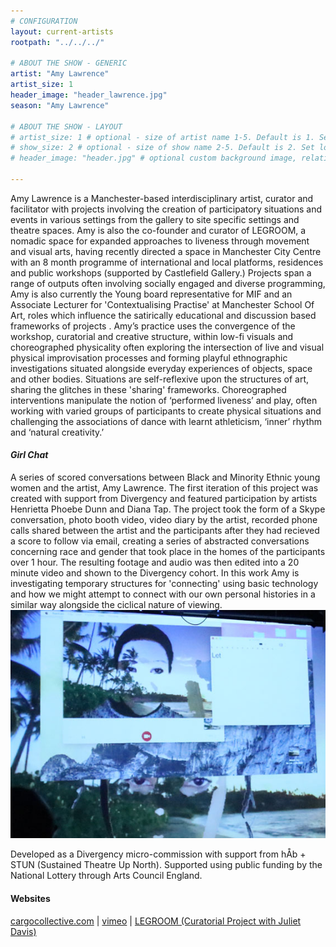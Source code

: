 ```yaml
---
# CONFIGURATION
layout: current-artists
rootpath: "../../../"

# ABOUT THE SHOW - GENERIC
artist: "Amy Lawrence"
artist_size: 1
header_image: "header_lawrence.jpg"
season: "Amy Lawrence"

# ABOUT THE SHOW - LAYOUT
# artist_size: 1 # optional - size of artist name 1-5. Default is 1. Set longer names to lower values
# show_size: 2 # optional - size of show name 2-5. Default is 2. Set longer names to lower values
# header_image: "header.jpg" # optional custom background image, relative to current page

---
```

Amy Lawrence is a Manchester-based interdisciplinary artist, curator and facilitator with projects involving the creation of participatory situations and events in various settings from the gallery to site specific settings and theatre spaces. Amy is also the co-founder and curator of LEGROOM, a nomadic space for expanded approaches to liveness through movement and visual arts, having recently directed a space in Manchester City Centre with an 8 month programme of international and local platforms, residences and public workshops (supported by Castlefield Gallery.) Projects span a range of outputs often involving socially engaged and diverse programming, Amy is also currently the Young board representative for MIF and an Associate Lecturer  for 'Contextualising Practise' at Manchester School Of Art, roles which influence the satirically educational and discussion based frameworks of projects . Amy’s practice uses the convergence of the workshop, curatorial and creative structure, within low-fi visuals and choreographed physicality often exploring the intersection of live and visual physical improvisation processes and forming playful ethnographic investigations situated alongside everyday experiences of objects, space and other bodies. Situations are self-reflexive upon the structures of art, sharing the glitches in these 'sharing' frameworks. Choreographed interventions manipulate the notion of ‘performed liveness’ and play, often working with varied groups of participants to create physical situations and challenging the associations of dance with learnt athleticism, ‘inner’ rhythm and ‘natural creativity.’     

#### *Girl Chat* 
A series of scored conversations between Black and Minority Ethnic young women and the artist, Amy Lawrence. The first iteration of this project was created with support from Divergency and featured participation by artists Henrietta Phoebe Dunn and Diana Tap. The project took the form of a Skype conversation, photo booth video, video diary by the artist, recorded phone calls shared between the artist and the participants after they had recieved a score to follow via email, creating a series of abstracted conversations concerning race and gender that took place in the homes of the participants over 1 hour. The resulting footage and audio was then edited into a 20 minute video and shown to the Divergency cohort. In this work Amy is investigating temporary structures for 'connecting' using basic technology and how we might attempt to connect with our own personal histories in a similar way alongside the ciclical nature of viewing.     
![](eyes.jpg)       
             
Developed as a Divergency micro-commission with support from hÅb + STUN (Sustained Theatre Up North). Supported using public funding by the National Lottery through Arts Council England.          
         
#### Websites          
<a href="http://cargocollective.com/ALawrence" target="_blank">cargocollective.com</a> | <a href="http://vimeo.com/amylawrence" target="_blank">vimeo</a> | <a href="http://www.legroomspaceformoving.com" target="_blank">LEGROOM (Curatorial Project with Juliet Davis)</a>
